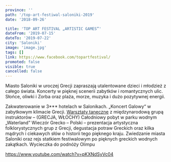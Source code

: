 ```yaml
---
province: ''
path: '/top-art-festiwal-saloniki-2019'
date: '2018-09-26'

title: 'TOP ART FESTIVAL „ARTISTIC GAMES”'
dateFrom: '2019-07-15'
dateTo: '2019-07-22'
city: 'Saloniki'
image: 'image.jpg'
tags: []
link: https://www.facebook.com/topartfestival/
promoted: false
visible: true
cancelled: false
---
```

Miasto Saloniki w uroczej Grecji zapraszają utalentowane dzieci i młodzież z całego świata.
Koncerty w pięknej scenerii zabytków i romantycznych ulic.
Słońce, oliwki i Zorba oraz plaża, morze, muzyka i dużo pozytywnej energii.

Zakwaterowanie w 3*** hotelach w Salonikach. 
„Koncert Galowy“ w zabytkowym klimacie Grecji. 
[Warsztaty taneczne](/turniej-tanca-top-2020) z międzynarodową grupą instruktorów – (GRECJA, WŁOCHY) Całodniowy pobyt w 
parku wodnym „Waterland” Wieczór Grecko – Polski – prezentacja artystyczna folklorystycznych grup z Grecji, degustacja potraw Greckich oraz kilka mądrych i ciekawych słów o historii tego pięknego kraju. 
Zwiedzanie miasta Saloniki oraz rejs statkiem festiwalowym po pięknych greckich wodnych zakątkach. 
Wycieczka do podnóży Olimpu

https://www.youtube.com/watch?v=pKXNdSyVc04